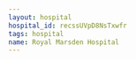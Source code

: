 ```yaml
---
layout: hospital
hospital_id: recssUVpD8NsTxwfr
tags: hospital
name: Royal Marsden Hospital
---
```

